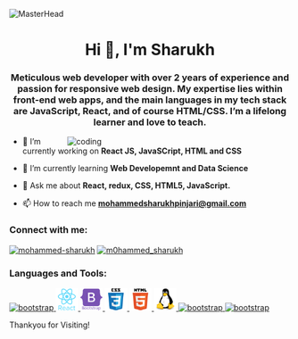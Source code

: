 ![MasterHead](https://chkskills.com/wp-content/uploads/2020/04/PNC-Animated-Banners.gif)

<h1 align="center">Hi 👋, I'm Sharukh</h1>
<h3 align="center">Meticulous web developer with over 2 years of experience and
              passion for responsive web design. My expertise lies within front-end web apps, and the main languages in my tech stack are JavaScript, React, and of course HTML/CSS. I’m a lifelong learner and love to teach.</h3>
<img align="right" alt="coding" width="400" src="https://www.olivesofts.com/web/web_development.jpg">

- 🔭 I’m currently working on **React JS, JavaSCript, HTML and CSS**

- 🌱 I’m currently learning **Web Developemnt and Data Science**

- 💬 Ask me about **React, redux, CSS, HTML5, JavaScript.**

- 📫 How to reach me **mohammedsharukhpinjari@gmail.com**

<h3 align="left">Connect with me:</h3>
<p align="left">
<a href="https://www.linkedin.com/in/sharukh1997/" target="blank"><img align="center" src="https://raw.githubusercontent.com/rahuldkjain/github-profile-readme-generator/master/src/images/icons/Social/linked-in-alt.svg" alt="mohammed-sharukh" height="30" width="40" /></a>
<a href="https://www.instagram.com/m0hammed_sharukh/" target="blank"><img align="center" src="https://raw.githubusercontent.com/rahuldkjain/github-profile-readme-generator/master/src/images/icons/Social/instagram.svg" alt="m0hammed_sharukh" height="30" width="40" /></a>
</p>

<h3 align="left">Languages and Tools:</h3>
<p align="left"><a href="https://www.javascript.com" target="_blank" rel="noreferrer"> <img src="https://cdn.iconscout.com/icon/free/png-64/javascript-1-225993.png" alt="bootstrap" width="40" height="40"/> </a><a href="https://reactjs.org/" target="_blank" rel="noreferrer"> <img src="https://raw.githubusercontent.com/devicons/devicon/master/icons/react/react-original-wordmark.svg" alt="react" width="40" height="40"/> </a><a href="https://getbootstrap.com" target="_blank" rel="noreferrer"> <img src="https://raw.githubusercontent.com/devicons/devicon/master/icons/bootstrap/bootstrap-plain-wordmark.svg" alt="bootstrap" width="40" height="40"/> </a> <a href="https://www.w3schools.com/css/" target="_blank" rel="noreferrer"> <img src="https://raw.githubusercontent.com/devicons/devicon/master/icons/css3/css3-original-wordmark.svg" alt="css3" width="40" height="40"/> </a> <a href="https://www.w3.org/html/" target="_blank" rel="noreferrer"> <img src="https://raw.githubusercontent.com/devicons/devicon/master/icons/html5/html5-original-wordmark.svg" alt="html5" width="40" height="40"/> </a> <a href="https://www.linux.org/" target="_blank" rel="noreferrer"> <img src="https://raw.githubusercontent.com/devicons/devicon/master/icons/linux/linux-original.svg" alt="linux" width="40" height="40"/> </a> <a href="https://nodejs.org" target="_blank" rel="noreferrer"><a href="https://www.java.com" target="_blank" rel="noreferrer"> <img src="https://cdn.iconscout.com/icon/free/png-64/java-2038875-1720088.png" alt="bootstrap" width="40" height="40"/> </a><a href="https://www.python.org" target="_blank" rel="noreferrer"> <img src="https://cdn.iconscout.com/icon/free/png-64/python-2752092-2284909.png" alt="bootstrap" width="40" height="40"/> </a>  </p>

Thankyou for Visiting!
